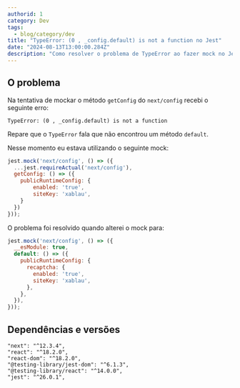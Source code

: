 ```yaml
---
authorid: 1
category: Dev
tags:
  - blog/category/dev
title: "TypeError: (0 , _config.default) is not a function no Jest"
date: "2024-08-13T13:00:00.284Z"
description: "Como resolver o problema de TypeError ao fazer mock no Jest"
---
```


## O problema

Na tentativa de mockar o método `getConfig` do `next/config` recebi o seguinte erro:

```markup
TypeError: (0 , _config.default) is not a function
```

Repare que o `TypeError` fala que não encontrou um método `default`.

Nesse momento eu estava utilizando o seguinte mock:

```js
jest.mock('next/config', () => ({
  ...jest.requireActual('next/config'),
  getConfig: () => ({
    publicRuntimeConfig: {
        enabled: 'true',
        siteKey: 'xablau',
    }
  })
}));
```

O problema foi resolvido quando alterei o mock para:

```js
jest.mock('next/config', () => ({
  __esModule: true,
  default: () => ({
    publicRuntimeConfig: {
      recaptcha: {
        enabled: 'true',
        siteKey: 'xablau',
      },
    },
  }),
}));
```

## Dependências e versões

```markup
"next": "^12.3.4",
"react": "^18.2.0",
"react-dom": "^18.2.0",
"@testing-library/jest-dom": "^6.1.3",
"@testing-library/react": "^14.0.0",
"jest": "^26.0.1",
```
